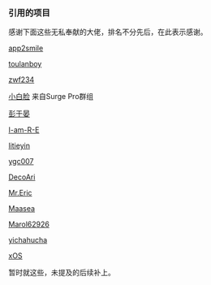 ### 引用的项目

感谢下面这些无私奉献的大佬，排名不分先后，在此表示感谢。

[app2smile](https://github.com/app2smile/rules)

[toulanboy](https://github.com/toulanboy/scripts)

[zwf234](https://github.com/zwf234/rules)

[小白脸](https://t.me/SURGEPRO) 来自Surge Pro群组

[彭于晏](https://github.com/89996462)

[I-am-R-E](https://github.com/I-am-R-E/Functional-Store-Hub)

[litieyin](https://github.com/litieyin/AD_VIP/tree/main/Script)

[ygc007](https://github.com/yqc007/QuantumultX)

[DecoAri](https://github.com/DecoAri)

[Mr.Eric](https://github.com/Alex0510/Eric)

[Maasea](https://github.com/Maasea/sgmodule)

[Marol62926](https://github.com/Marol62926)

[yichahucha](https://github.com/yichahucha/surge)

[xOS](https://github.com/xOS/Config/tree/Her/Module/General)

暂时就这些，未提及的后续补上。